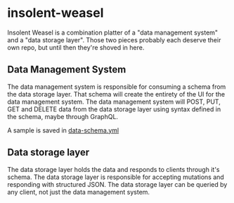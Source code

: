 # insolent-weasel

Insolent Weasel is a combination platter of a "data management system" and a "data storage layer". Those two pieces probably each deserve their own repo, but until then they're shoved in here.

## Data Management System

The data management system is responsible for consuming a schema from the data storage layer. That schema will create the entirety of the UI for the data management system. The data management system will POST, PUT, GET and DELETE data from the data storage layer using syntax defined in the schema, maybe through GraphQL.

A sample is saved in [data-schema.yml](data-schema.yml)

## Data storage layer

The data storage layer holds the data and responds to clients through it's schema. The data storage layer is responsible for accepting mutations and responding with structured JSON. The data storage layer can be queried by any client, not just the data management system.
